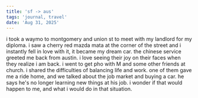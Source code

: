 ```yaml
---
title: 'sf -> aus'
tags: 'journal, travel'
date: 'Aug 31, 2025'
---
```


i took a waymo to montgomery and union st to meet with my landlord for my diploma. i saw a cherry red mazda mata at the corner of the street and i instantly fell in love with it, it became my dream car. the chinese service greeted me back from austin. i love seeing their joy on their faces when they realize i am back. i went to get pho with M and some other friends at church. i shared the difficulties of balancing life and work. one of them gave me a ride home, and we talked about the job market and buying a car. he says he's no longer learning new things at his job. i wonder if that would happen to me, and what i would do in that situation.

